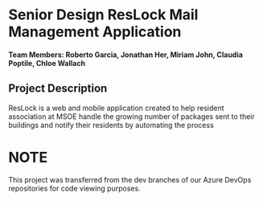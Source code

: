 # Senior Design ResLock Mail Management Application
#### Team Members: Roberto Garcia, Jonathan Her, Miriam John, Claudia Poptile, Chloe Wallach
## Project Description
ResLock is a web and mobile application created to help resident association at MSOE handle the growing number of packages sent to their buildings and notify their residents by automating the process

# NOTE
This project was transferred from the dev branches of our Azure DevOps repositories for code viewing purposes.